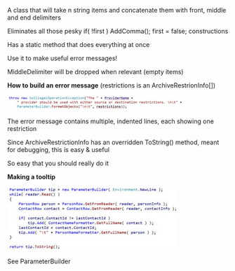 <properties date="2016-05-11"
SortOrder="46"
/>

A class that will take n string items and concatenate them with front, middle and end delimiters

Eliminates all those pesky if( !first ) AddComma(); first = false; constructions

Has a static method that does everything at once

Use it to make useful error messages!

MiddleDelimiter will be dropped when relevant (empty items)

 

**How to build an error message**
(restrictions is an ArchiveRestrionInfo\[\])

<img src="../EW%202010%20NetServer%20Enhancements_files/image012.jpg" id="Picture 12" width="401" height="34" />

The error message contains multiple, indented lines, each showing one restriction

Since ArchiveRestrictionInfo has an overridden ToString() method, meant for debugging, this is easy & useful

So easy that you should really do it

 

**Making a tooltip**

<img src="../EW%202010%20NetServer%20Enhancements_files/image013.jpg" id="Picture 13" width="388" height="145" />

 

See ParameterBuilder
